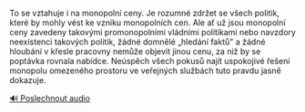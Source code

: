 
To se vztahuje i na monopolní ceny. Je rozumné zdržet se všech politik, které by mohly vést ke vzniku monopolních cen. Ale ať už jsou monopolní ceny zavedeny takovými promonopolními vládními politikami nebo navzdory neexistenci takových politik, žádné domnělé „hledání faktů" a žádné hloubání v křesle pracovny nemůže objevit jinou cenu, za niž by se poptávka rovnala nabídce. Neúspěch všech pokusů najít uspokojivé řešení monopolu omezeného prostoru ve veřejných službách tuto pravdu jasně dokazuje.

[🔊 Poslechnout audio](/data/7-paragraphs/audio/chapter_72/para_007-To-se-vztahuje-i-na-monopoln-ceny-Je-rozumn-zdr.mp3)
